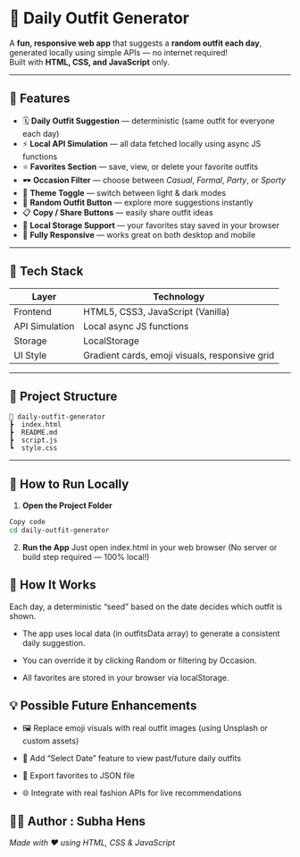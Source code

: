 # 👕 Daily Outfit Generator

A **fun, responsive web app** that suggests a **random outfit each day**, generated locally using simple APIs — no internet required!  
Built with **HTML, CSS, and JavaScript** only.

---

## 🌟 Features

- 🗓️ **Daily Outfit Suggestion** — deterministic (same outfit for everyone each day)
- ⚡ **Local API Simulation** — all data fetched locally using async JS functions
- ⭐ **Favorites Section** — save, view, or delete your favorite outfits
- 🕶️ **Occasion Filter** — choose between *Casual*, *Formal*, *Party*, or *Sporty*
- 🌈 **Theme Toggle** — switch between light & dark modes
- 🎲 **Random Outfit Button** — explore more suggestions instantly
- 📋 **Copy / Share Buttons** — easily share outfit ideas
- 💾 **Local Storage Support** — your favorites stay saved in your browser
- 📱 **Fully Responsive** — works great on both desktop and mobile

---

## 🧩 Tech Stack

| Layer | Technology |
|-------|-------------|
| Frontend | HTML5, CSS3, JavaScript (Vanilla) |
| API Simulation | Local async JS functions |
| Storage | LocalStorage |
| UI Style | Gradient cards, emoji visuals, responsive grid |

---

## 📂 Project Structure

```
📁 daily-outfit-generator
┣  index.html
┣  README.md
┣  script.js
┗  style.css
```

---

## 🚀 How to Run Locally

1. **Open the Project Folder**

```bash
Copy code
cd daily-outfit-generator
```
2. **Run the App**
Just open index.html in your web browser
(No server or build step required — 100% local!)

## 🧠 How It Works
Each day, a deterministic “seed” based on the date decides which outfit is shown.

- The app uses local data (in outfitsData array) to generate a consistent daily suggestion.

- You can override it by clicking Random or filtering by Occasion.

- All favorites are stored in your browser via localStorage.

## 💡 Possible Future Enhancements
- 🖼️ Replace emoji visuals with real outfit images (using Unsplash or custom assets)

- 📅 Add “Select Date” feature to view past/future daily outfits

- 💾 Export favorites to JSON file

- 🌐 Integrate with real fashion APIs for live recommendations

## 🧑‍💻 Author : **Subha Hens**

*Made with ❤️ using HTML, CSS & JavaScript*